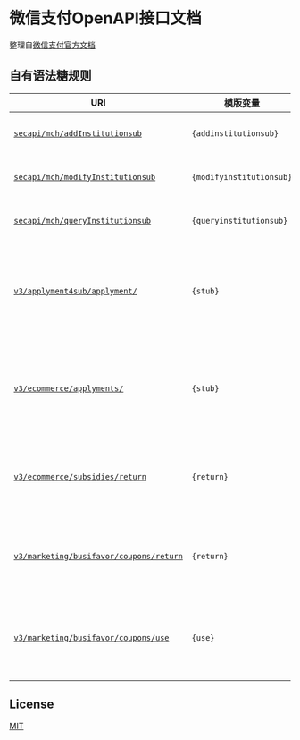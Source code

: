 # 微信支付OpenAPI接口文档

整理自[微信支付官方文档](https://pay.weixin.qq.com/wiki/doc/apiv3/index.shtml)

## 自有语法糖规则

| URI | 模版变量 | 值 | 说明
| --- | --- | --- | ---
| [`secapi/mch/addInstitutionsub`](v2/secapi/mch/addInstitutionsub.yaml) | `{addinstitutionsub}` | `addInstitutionsub` | URI上有大写字符
| [`secapi/mch/modifyInstitutionsub`](v2/secapi/mch/modifyInstitutionsub.yaml) | `{modifyinstitutionsub}` | `modifyInstitutionsub` | URI上有大写字符
| [`secapi/mch/queryInstitutionsub`](v2/secapi/mch/queryInstitutionsub.yaml) | `{queryinstitutionsub}` | `queryInstitutionsub` | URI上有大写字符
| [`v3/applyment4sub/applyment/`](v3/applyment4sub/applyment/stub.yaml) | `{stub}` | | 固定值，空字符串，构造末尾是`/`需要
| [`v3/ecommerce/applyments/`](v3/ecommerce/applyments/stub.yaml) | `{stub}` | | 固定值，空字符串，构造末尾是`/`需要
| [`v3/ecommerce/subsidies/return`](v3/ecommerce/subsidies/return.yaml) | `{return}` | `return` | 固定值，`return`为PHP语法关键字
| [`v3/marketing/busifavor/coupons/return`](v3/marketing/busifavor/coupons/return.yaml) | `{return}` | `return` | 固定值，`return`为PHP语法关键字
| [`v3/marketing/busifavor/coupons/use`](v3/marketing/busifavor/coupons/use.yaml) | `{use}` | `use` | 固定值，`use`为PHP语法关键字
## License

[MIT](LICENSE)
